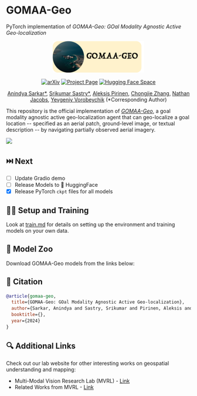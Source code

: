 # GOMAA-Geo
PyTorch implementation of _GOMAA-Geo: GOal Modality Agnostic Active Geo-localization_

<div align="center">
<img src="imgs/logo-3.png" width="250">

[![arXiv](https://img.shields.io/badge/arXiv-2404.06637-red?style=flat&label=arXiv)](https://arxiv.org/abs/2406.01917v1)
[![Project Page](https://img.shields.io/badge/Project-Website-green)]()
[![Hugging Face Space](https://img.shields.io/badge/%F0%9F%A4%97%20HuggingFace-Spaces-yellow?style=flat&logo=hug)]()</center>

[Anindya Sarkar*](https://scholar.google.co.in/citations?user=2hQyYz0AAAAJ&hl=en),
[Srikumar Sastry*](https://sites.wustl.edu/srikumarsastry/),
[Aleksis Pirinen](https://aleksispi.github.io/),
[Chongjie Zhang](https://engineering.wustl.edu/faculty/Chongjie-Zhang.html),
[Nathan Jacobs](https://jacobsn.github.io/),
[Yevgeniy Vorobeychik](https://vorobeychik.com/)
(*Corresponding Author)
</div>

This repository is the official implementation of [_GOMAA-Geo_](https://arxiv.org/abs/2406.01917v1), a goal modality agnostic active geo-localization agent that can geo-localize a goal location -- specified as an aerial patch, ground-level image, or textual description -- by navigating partially observed aerial imagery.

![](imgs/teaser_v2.jpg)

## ⏭️ Next
- [ ] Update Gradio demo
- [ ] Release Models to 🤗 HuggingFace
- [x] Release PyTorch `ckpt` files for all models

## 🧑‍💻 Setup and Training
Look at [train.md](/scripts/train.md) for details on setting up the environment and training models on your own data.

## 🐨 Model Zoo
Download GOMAA-Geo models from the links below:


## 📑 Citation

```bibtex
@article{gomaa-geo,
  title={GOMAA-Geo: GOal Modality Agnostic Active Geo-localization},
  author={Sarkar, Anindya and Sastry, Srikumar and Pirinen, Aleksis and Zhang, Chongjie and Jacobs, Nathan and Vorobeychik, Yevgeniy},
  booktitle={},
  year={2024}
}
```

## 🔍 Additional Links
Check out our lab website for other interesting works on geospatial understanding and mapping:
* Multi-Modal Vision Research Lab (MVRL) - [Link](https://mvrl.cse.wustl.edu/)
* Related Works from MVRL - [Link](https://mvrl.cse.wustl.edu/publications/)

